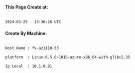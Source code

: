 
   
#### This Page Create at:

```bash

2024-03-25 - 13:36:26 UTC

```

#### Create By Machine:

```bash

Host Name : fv-az1110-53

platform  : Linux-6.5.0-1016-azure-x86_64-with-glibc2.35

Ip Local  : 10.1.0.91

```

